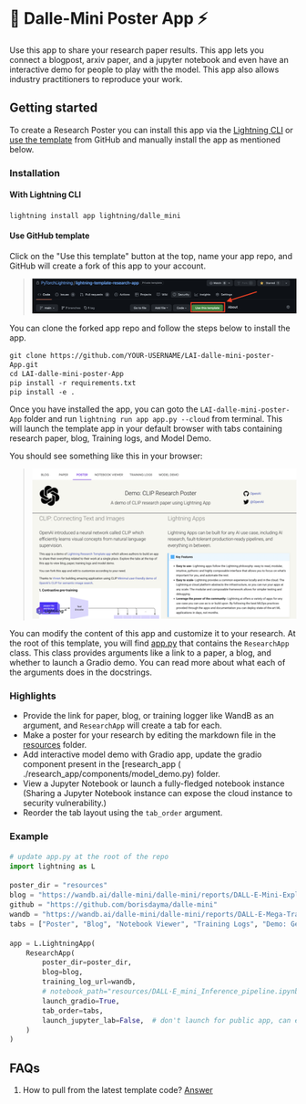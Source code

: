 # 🥑 Dalle-Mini Poster App ⚡️

Use this app to share your research paper results. This app lets you connect a blogpost, arxiv paper, and a jupyter
notebook and even have an interactive demo for people to play with the model. This app also allows industry
practitioners to reproduce your work.

## Getting started

To create a Research Poster you can install this app via the [Lightning CLI](https://lightning.ai/lightning-docs/) or
[use the template](https://docs.github.com/en/articles/creating-a-repository-from-a-template) from GitHub and
manually install the app as mentioned below.

### Installation

#### With Lightning CLI

`lightning install app lightning/dalle_mini`

#### Use GitHub template

Click on the "Use this template" button at the top, name your app repo, and GitHub will create a fork of this app to
your account.

> ![use-template.png](./assets/use-template.png)

You can clone the forked app repo and follow the steps below to install the app.

```
git clone https://github.com/YOUR-USERNAME/LAI-dalle-mini-poster-App.git
cd LAI-dalle-mini-poster-App
pip install -r requirements.txt
pip install -e .
```

Once you have installed the app, you can goto the `LAI-dalle-mini-poster-App` folder and
run `lightning run app app.py --cloud` from terminal.
This will launch the template app in your default browser with tabs containing research paper, blog, Training
logs, and Model Demo.

You should see something like this in your browser:

> ![image](./assets/demo.png)

You can modify the content of this app and customize it to your research.
At the root of this template, you will find [app.py](./app.py) that contains the `ResearchApp` class. This class
provides arguments like a link to a paper, a blog, and whether to launch a Gradio demo. You can read more about what
each of the arguments does in the docstrings.

### Highlights

- Provide the link for paper, blog, or training logger like WandB as an argument, and `ResearchApp` will create a tab
  for each.
- Make a poster for your research by editing the markdown file in the [resources](./resources/poster.md) folder.
- Add interactive model demo with Gradio app, update the gradio component present in the \[research_app (
  ./research_app/components/model_demo.py) folder.
- View a Jupyter Notebook or launch a fully-fledged notebook instance (Sharing a Jupyter Notebook instance can expose
  the cloud instance to security vulnerability.)
- Reorder the tab layout using the `tab_order` argument.

### Example

```python
# update app.py at the root of the repo
import lightning as L

poster_dir = "resources"
blog = "https://wandb.ai/dalle-mini/dalle-mini/reports/DALL-E-Mini-Explained-with-Demo--Vmlldzo4NjIxODA"
github = "https://github.com/borisdayma/dalle-mini"
wandb = "https://wandb.ai/dalle-mini/dalle-mini/reports/DALL-E-Mega-Training-Journal--VmlldzoxODMxMDI2"
tabs = ["Poster", "Blog", "Notebook Viewer", "Training Logs", "Demo: Generate images from a text prompt"]

app = L.LightningApp(
    ResearchApp(
        poster_dir=poster_dir,
        blog=blog,
        training_log_url=wandb,
        # notebook_path="resources/DALL·E_mini_Inference_pipeline.ipynb",
        launch_gradio=True,
        tab_order=tabs,
        launch_jupyter_lab=False,  # don't launch for public app, can expose to security vulnerability
    )
)

```

## FAQs

1. How to pull from the latest template
   code? [Answer](https://stackoverflow.com/questions/56577184/github-pull-changes-from-a-template-repository)
